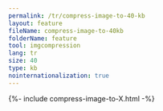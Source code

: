 ```yaml
---
permalink: /tr/compress-image-to-40-kb
layout: feature
fileName: compress-image-to-40kb
folderName: feature
tool: imgcompression
lang: tr
size: 40
type: kb
nointernationalization: true
---
```

{%- include compress-image-to-X.html -%}       
